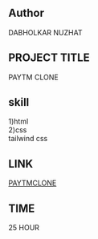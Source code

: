 ## Author
DABHOLKAR NUZHAT

## PROJECT TITLE
PAYTM CLONE


## skill  
 1)html<br>
 2)css<br>
 tailwind css




## LINK
[PAYTMCLONE](https://project1p.netlify.app/)

## TIME
25 HOUR 
